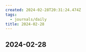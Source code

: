 ```yaml
---
created: 2024-02-28T20:31:24.474Z
tags:
  - journals/daily
title: 2024-02-28
---
```


## 2024-02-28

